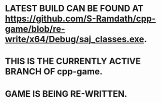 # LATEST BUILD CAN BE FOUND AT https://github.com/S-Ramdath/cpp-game/blob/re-write/x64/Debug/saj_classes.exe.
# THIS IS THE CURRENTLY ACTIVE BRANCH OF cpp-game.
# GAME IS BEING RE-WRITTEN.
